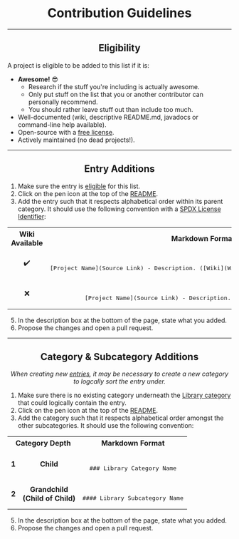 <h1 align="center">Contribution Guidelines</h1>

---

<h2 align="center">Eligibility</h2>

A project is eligible to be added to this list if it is:
- **Awesome!** :sunglasses:
    - Research if the stuff you're including is actually awesome.
    - Only put stuff on the list that you or another contributor can personally recommend.
    - You should rather leave stuff out than include too much.
- Well-documented (wiki, descriptive README.md, javadocs or command-line help available).
- Open-source with a [free license](https://www.gnu.org/licenses/license-list.html).
- Actively maintained (no dead projects!).

---

<h2 align="center">Entry Additions</h2>

1. Make sure the entry is [eligible](#eligibility) for this list.
2. Click on the pen icon at the top of the [README](README.md).
3. Add the entry such that it respects alphabetical order within its parent category. It should use the following convention with a [SPDX License Identifier](https://spdx.org/licenses):

<div align="center">
  <table>
    <tr>
      <th>Wiki Available</th> <th>Markdown Format</th>
    </tr>
    <tr>
      <td align="center">✔️</td>
      <td align="center">
        <br />
        <pre lang="markdown">[Project Name](Source Link) - Description. ([Wiki](Wiki Link)) `SPDX License Identifier`</pre>
      </td>
    </tr>
    <tr>
      <td align="center">❌</td>
      <td align="center">
        <br />
        <pre lang="markdown">[Project Name](Source Link) - Description. `SPDX License Identifier`</pre>
      </td>
    </tr>
  </table>
</div>

5. In the description box at the bottom of the page, state what you added.
6. Propose the changes and open a pull request.

---

<h2 align="center">Category & Subcategory Additions</h2>

<p align="center"><i>When creating new <a href="#entry-additions">entries</a>, it may be necessary to create a new category to logcally sort the entry under.</i></p>

1. Make sure there is no existing category underneath the [Library category](README.md#library) that could logically contain the entry.
2. Click on the pen icon at the top of the [README](README.md).
3. Add the category such that it respects alphabetical order amongst the other subcategories. It should use the following convention:

<div align="center">
  <table>
    <tr>
      <th colspan=2>Category Depth</th> <th>Markdown Format</th>
    </tr>
    <tr>
      <td align="center"><b>1</b></td>
      <td align="center"><b>Child</b></td>
      <td align="center">
        <br />
        <pre lang="markdown">### Library Category Name</pre>
      </td>
    </tr>
    <tr>
      <td align="center"><b>2</b></td>
      <td align="center"><b>Grandchild<br />(Child of Child)</b></td>
      <td align="center">
        <br />
        <pre lang="markdown">#### Library Subcategory Name</pre>
      </td>
    </tr>
  </table>
</div>

5. In the description box at the bottom of the page, state what you added.
6. Propose the changes and open a pull request.
